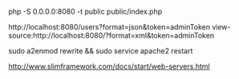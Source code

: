  php -S 0.0.0.0:8080 -t public public/index.php
 
 http://localhost:8080/users?format=json&token=adminToken
 view-source:http://localhost:8080/?format=xml&token=adminToken
 
 
 sudo a2enmod rewrite && sudo service apache2 restart
 
 
 http://www.slimframework.com/docs/start/web-servers.html